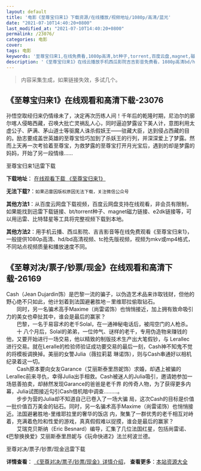 ```yaml
---
layout: default
title: '电影《至尊宝归来1》下载资源/在线播放/视频地址/1080p/高清/蓝光'
date: "2021-07-10T14:40:20+0800"
last_modified_at: "2021-07-10T14:40:20+0800"
permalink: /23076/
categories: 电影
cover:
tags: 电影
keywords: '至尊宝归来1,在线免费看,1080p高清,bt种子,torrent,百度云盘,magnet,磁力链,迅雷下载资源'
description: '《至尊宝归来1》在线云播放手机西瓜影院吉吉影音免费看，1080p高清bd/hd未删减完整版和tc抢先枪版，mkv/mp4格式，附带bt/torrent种子、magnet/磁力链、百度云盘、网盘资源迅雷下载链接'
---
```


>内容采集生成，如果链接失效，多试几个。


## 《至尊宝归来1》在线观看和高清下载-23076

孙悟空取经归来仍情缘未了，决定再次历练人间！千年后的乾隆时期，尼泊尔的廓尔喀人侵略西藏，召唤大批亡灵祸乱人心，同时逼迫梦露设下美人计，意图利用太虚公子、萨满、茅山道士等驱魔人诛杀假妖王——驻藏大臣，达到侵占西藏的目的。励志要成盖世英雄的至尊宝恰巧加到了杀妖王的行列，并深深爱上了梦露。然而上天再一次考验着至尊宝，为救梦露的至尊宝打开月光宝后，遇到的却是梦露的妈妈，开始了另一段情缘……


至尊宝归来1迅雷下载

**下载地址**： [在线观看下载 《至尊宝归来1》](https://www.993dy.com//vod-detail-id-25303.html) 


**无法下载?**：`如果迅雷因版权原因无法下载，关注微信公众号 `

**其他方法1**：从百度云网盘下载视频，百度云网盘支持在线观看，非会员有限制，如果能找到迅雷下载链接、bt/torrent种子、magnet磁力链接、e2dk链接等，可以用迅雷、比特彗星等工具将完整视频下载到本地。

**其他方法2**：用手机云播、西瓜影院、吉吉影音等在线免费观看《至尊宝归来1》，一般提供1080p高清、hd/bd高清视频、tc抢先版视频，视频为mkv或mp4格式，不同站点视频质量和播放速度不同。


## 《至尊对决/票子/钞票/现金》在线观看和高清下载-26169

Cash（Jean Dujardin饰）是巴黎一流的骗子，以伪造艺术品来诈取钱财，但他的野心绝不只如此，他计划着到法国避暑胜地－里维耶拉偷取钻石。<br />　　同时，另一名骗术高手Maxime（尚雷诺饰）也悄悄接近，加上拥有致命吸引力的美女也牵扯其中，谁会是最后的赢家？<br />　　巴黎，一名于易容术的老千Solal，在一通神秘电话后，被闯空门的人枪杀。<br />　　十 八个月后，Solal的弟弟，一位帅气、谜样的老千，专用伪造物来赚钱的他，又要开始进行一场交易，他以精致的制版技术生产出大笔假钞，与 Lerallec进行交易。就在Leralle的检验师验证成功要交易的最后一刻，Cash神不知鬼不觉的将模板调换掉。美丽的女警Julia（薇拉莉葛 琳诺饰），则与Cash串通好以相机纪录着这一切。<br />　　Cash原本要向女友Garance（艾丽斯泰里昂妮饰）求婚，却遇上被骗的 Lerallec前来寻仇，幸得Julia出手相救。Cash被迷人的Julia吸引，邀请她参加一场慈善拍卖，却赫然发现Garance的爸爸是老千界 的传奇人物，为了获得更多内幕，Julia试图接近勾引Cash借机暗中调查………。<br />　　步步为营的Julia却不知道自己已卷入了一场大骗 局，这次Cash的目标是价值一批价值百万美金的钻石。同时，另一名骗术高手Maxime（尚雷诺饰）也悄悄接近。法国避暑胜地-里维耶拉里的奢华的饭店 内，聚集了一群优秀的老千相互对峙着，充满着危险和性爱的游戏，真真假假难以捉摸，谁会是最后的赢家？<br />　　艾瑞克贝斯纳（Eric Besnard）编导，汇集了几位法国红星，包括尚雷诺、《巴黎换换爱》艾丽斯泰里昂妮与《玩命快递2》法兰柯波兰德。


至尊对决/票子/钞票/现金迅雷下载

**详情查看**： [《至尊对决/票子/钞票/现金》详情介绍](/movie/26169/)， **查看更多**：[本站资源大全](/movie/t/all/)

